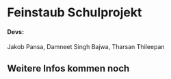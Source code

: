 # Feinstaub Schulprojekt

#### Devs:
Jakob Pansa, 
Damneet Singh Bajwa, 
Tharsan Thileepan

## Weitere Infos kommen noch